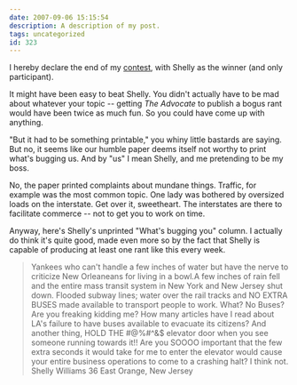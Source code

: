 ```yaml
---
date: 2007-09-06 15:15:54
description: A description of my post.
tags: uncategorized
id: 323
---
```

I hereby declare the end of my <a href="http://theskinnyonbenny.com/blog2/archives/317">contest</a>, with Shelly as the winner (and only participant).

It might have been easy to beat Shelly.  You didn't actually have to be mad about whatever your topic -- getting <i>The Advocate</i> to publish a bogus rant would have been twice as much fun.  So you could have come up with anything.  
<!--more-->
"But it had to be something printable," you whiny little bastards are saying.  But no, it seems like our humble paper deems itself not worthy to print what's bugging us.  And by "us" I mean Shelly, and me pretending to be my boss.

No, the paper printed complaints about mundane things.  Traffic, for example was the most common topic.  One lady was bothered by oversized loads on the interstate.  Get over it, sweetheart.  The interstates are there to facilitate commerce -- not to get you to work on time.  

Anyway, here's Shelly's unprinted "What's bugging you" column.  I actually do think it's quite good, made even more so by the fact that Shelly is capable of producing at least one rant like this every week.  

<blockquote>Yankees who can't handle a few inches of water but have the nerve to criticize New Orleaneans for living in a bowl.A few inches of rain fell and the entire mass transit system in New York and New Jersey shut down. Flooded subway lines; water over the rail tracks and NO EXTRA BUSES made available to transport people to work. What? No Buses? Are you freaking kidding me? How many articles have I read about LA's failure to have buses available to evacuate its citizens? And another thing, HOLD THE #@%#^&$ elevator door when you see someone running towards it!! Are you SOOOO important that the few extra seconds it would take for me to enter the elevator would cause your entire business operations to come to a crashing halt? I think not.
 Shelly Williams
 36
 East Orange, New Jersey</blockquote>
